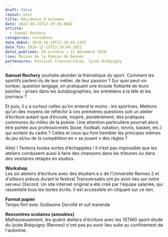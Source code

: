 ```yaml
---
draft: false
layout: post
title: Résidence d'automne
date: 2022-08-31T12:29:49.066Z
artiste:
  - Samuel Rochery
categories: residence
date_debut: 2020-10-19T12:29:49.142Z
date_fin: 2020-12-13T13:29:49.202Z
dates_publiees: 19 octobre → 13 décembre 2020
lieu: Maison de la Poésie de Rennes
partenaires: Festival Transversales, lycée Bréquigny
---
```

**Samuel Rochery** souhaite aborder la thématique du sport. Comment les sportifs parlent-ils de leur métier, de leur passion ? Sur quoi peut-on tomber, question langage, en pratiquant une écoute flottante de leurs paroles - prises dans les autobiographies, les entretiens à la télé et les journaux ?

Et puis, il y a surtout celles qu’on entend le moins : les sportives. Mettons qu’un des moyens de réfléchir à ces premières questions soit un atelier d’écriture autant que d’écoute, inspiré, pondérément, des pratiques communes du milieu de la poésie. Une attention particulière pourrait alors être portée aux professionnels (boxe, football, natation, tennis, basket, etc.) qui sortent du cadre ? Celles et ceux qui font trembler les principes mêmes du jeu et/ou de la compétition en « se jouant » des règles ?

Allez ! Tentons toutes sortes d’échappées ! Il n’est pas impossible que les ateliers conduisent aussi à faire des chansons dans les tribunes ou dans des vestiaires retapés en studios.

**Workshop**\
Les six ateliers d'écriture avec des étudiant.e.s de l'Université Rennes 2 et d'ailleurs prévus durant le festival Transversales ont pu avoir lieu sur notre serveur Discord. Un site internet original a été créé par l'équipe salariée, qui rassemble tous les textes écrits. Il est accessible en cliquant sur ce lien.

**Format papier**\
Temps fort avec Guillaume Dorvillé et suf marenda

**Rencontres scolaires (annulées)**\
Malheureusement, les quatre ateliers d'écriture avec les 1STMG sport-étude du lycée Bréquigny (Rennes) n'ont pas pu avoir lieu suite au confinement de l'automne.